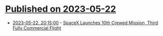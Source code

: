 # [Published on 2023-05-22](index.md)

* [2023-05-22, 20:15:00](https://science.slashdot.org/story/23/05/22/2014250/spacex-launches-10th-crewed-mission-third-fully-commercial-flight?utm_source=rss1.0mainlinkanon&utm_medium=feed) - [SpaceX Launches 10th Crewed Mission, Third Fully Commercial Flight](https://science.slashdot.org/story/23/05/22/2014250/spacex-launches-10th-crewed-mission-third-fully-commercial-flight?utm_source=rss1.0mainlinkanon&utm_medium=feed)
